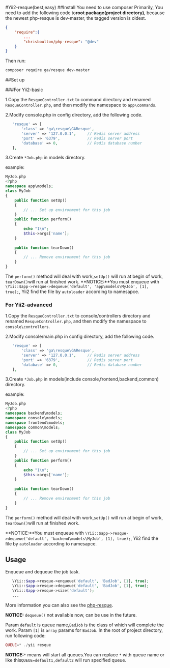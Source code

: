 #Yii2-resque(best,easy)
##Install
You need to use composer
Primarily, You need to add the following code to**root package(project directory)**, because the newest php-resque is dev-master, the tagged version is oldest. 
```json
{
    "require":{
        ...
        "chrisboulton/php-resque": "@dev"
    }
}
```
Then run:
```bash
composer require ga/resque dev-master
```
 

##Set up

###For Yii2-basic

1.Copy the `ResqueController.txt` to command directory and renamed `ResqueController.php`, and then modify the namespace to `app\commands`.


2.Modify console.php in config directory, add the following code.
```php
   'resque' => [
       'class' => 'ga\resque\GAResque',
       'server' => '127.0.0.1',     // Redis server address
       'port' => '6379',            // Redis server port
       'database' => 0,             // Redis database number
   ],
```

3.Create `*Job.php` in models directory.

example:
```php
MyJob.php
<?php
namespace app\models;
class MyJob
{ 
    public function setUp()
    {
        // ... Set up environment for this job
    }    
    public function perform()
    {
        echo "1\n";
        $this->args['name'];
    }
    
    public function tearDown()
    {
        // ... Remove environment for this job
    }
}
```
The `perform()` method  will deal with work,`setUp()` will run at begin of work, `tearDown()`will run at finished work.
**NOTICE:**You must enqueue with `\Yii::$app->resque->dequeue('default', 'app\models\MyJob', [1], true);`, Yii2 find the file by `autoloader` according to namesapce. 

### For Yii2-advanced

1.Copy the `ResqueController.txt` to console/controllers directory and renamed `ResqueController.php`, and then modify the namespace to `console\controllers`.


2.Modify console/main.php in config directory, add the following code.
```php
   'resque' => [
       'class' => 'ga\resque\GAResque',
       'server' => '127.0.0.1',     // Redis server address
       'port' => '6379',            // Redis server port
       'database' => 0,             // Redis database number
   ],
```

3.Create `*Job.php` in models(include console,frontend,backend,common) directory.

example:
```php
MyJob.php
<?php
namespace backend\models;
namespace console\models;
namespace frontend\models;
namespace common\models;
class MyJob
{ 
    public function setUp()
    {
        // ... Set up environment for this job
    }    
    public function perform()
    {
        echo "1\n";
        $this->args['name'];
    }
    
    public function tearDown()
    {
        // ... Remove environment for this job
    }
}
```
The `perform()` method  will deal with work,`setUp()` will run at begin of work, `tearDown()`will run at finished work.

**NOTICE:**You must enqueue with `\Yii::$app->resque->dequeue('default', 'backend\models\MyJob', [1], true);`, Yii2 find the file by `autoloader` according to namesapce.

## Usage

Enqueue and dequeue the job task.
```php
   \Yii::$app->resque->enqueue('default', 'BadJob', [1], true);
   \Yii::$app->resque->dequeue('default', 'BadJob', [1], true);
   \Yii::$app->resque->size('default');
   ...
```
More information you can also see the [php-resque][1].

**NOTICE:** `dequeue()`  not available now, can be use in the future.

Param `default` is queue name,`BadJob` is the class of which will complete the work. Param `[1]` is `array` params for `BadJob`. 
In the root of project directory, run following code:
```PHP
QUEUE=* ./yii resque
```

**NOTICE:**`*` means will start all queues.You can replace `*` with queue name or like this`QUEUE=default1,default2` will run specified queue.


[1]:https://github.com/chrisboulton/php-resque